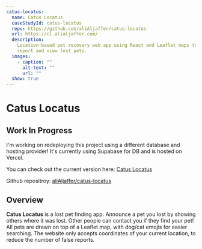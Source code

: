 ```yaml
---
catus-locatus:
  name: Catus Locatus
  caseStudyId: catus-locatus
  repo: https://github.com/aliAljaffer/catus-locatus
  url: https://cl.alialjaffer.com/
  description:
    Location-based pet recovery web app using React and Leaflet maps to
    report and view lost pets.
  images:
    - caption: ""
      alt-text: ""
      url: ""
  show: true
---
```


# Catus Locatus

## Work In Progress

I'm working on redeploying this project using a different database and hosting provider! It's currently using Supabase for DB and is hosted on Vercel.

You can check out the current version here: [Catus Locatus](https://cl.alialjaffer.com/)

Github repositroy: [aliAljaffer/catus-locatus](https://github.com/aliAljaffer/catus-locatus)

## Overview

**Catus Locatus** is a lost pet finding app. Announce a pet you lost by showing others where it was lost. Other people can contact you if they find your pet! All pets are drawn on top of a Leaflet map, with dog/cat emojis for easier searching. The website only accepts coordinates of your current location, to reduce the number of false reports.
